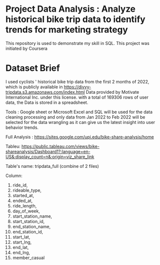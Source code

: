 # Project Data Analysis : Analyze historical bike trip data to identify trends for marketing strategy

This repository is used to demonstrate my skill in SQL. This project was initiated by Coursera

# Dataset Brief
I used cyclists ' historical bike trip data from the first 2 months of 2022, which is publicly available in https://divvy-tripdata.s3.amazonaws.com/index.html 
Data provided by Motivate International Inc. under this license. with a total of 169306 rows of user data, the Data is stored in a spreadsheet.

Tools : Google sheet or Microsoft Excel and SQL will be used for the data cleaning processing and only data from Jan 2022 to Feb 2022 will be selected for the data wrangling as it can give us the latest insight into user behavior trends.

Full Analysis : https://sites.google.com/upi.edu/bike-share-analysis/home

Tableu: https://public.tableau.com/views/bike-shareanalysis/Dashboard1?:language=en-US&:display_count=n&:origin=viz_share_link

Table's name: tripdata_full (combine of 2 files)

Column:
1. ride_id, 
2. rideable_type, 
3. started_at, 
4. ended_at, 
5. ride_length,
6. day_of_week,
7. start_station_name, 
8. start_station_id, 
9. end_station_name, 
10. end_station_id, 
11. start_lat, 
12. start_lng, 
13. end_lat, 
14. end_lng, 
15. member_casual
